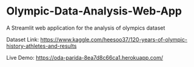 # Olympic-Data-Analysis-Web-App

A Streamlit web application for the analysis of olympics dataset

Dataset Link: https://www.kaggle.com/heesoo37/120-years-of-olympic-history-athletes-and-results

Live Demo: https://oda-parida-8ea7d8c66ca1.herokuapp.com/

